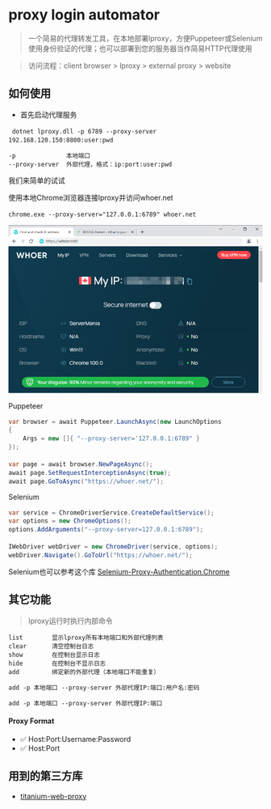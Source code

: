 # proxy login automator

> 一个简易的代理转发工具，在本地部署lproxy，方便Puppeteer或Selenium使用身份验证的代理；也可以部署到您的服务器当作简易HTTP代理使用

> 访问流程：client browser > lproxy > external proxy > website

## 如何使用

- 首先启动代理服务

` dotnet lproxy.dll -p 6789 --proxy-server 192.168.120.150:8800:user:pwd`

<!-- 或者

`dotnet lproxy.dll --proxies /data/proxy.list` -->

```
-p              本地端口
--proxy-server  外部代理，格式：ip:port:user:pwd
```

我们来简单的试试

使用本地Chrome浏览器连接lproxy并访问whoer.net

`chrome.exe --proxy-server="127.0.0.1:6789" whoer.net`

![whoer.net](assets/images/whoer.jpg)

Puppeteer

```c#
var browser = await Puppeteer.LaunchAsync(new LaunchOptions
{
    Args = new []{ "--proxy-server='127.0.0.1:6789" }
});

var page = await browser.NewPageAsync();
await page.SetRequestInterceptionAsync(true);
await page.GoToAsync("https://whoer.net/");
```

Selenium

```c#
var service = ChromeDriverService.CreateDefaultService();
var options = new ChromeOptions();
options.AddArguments("--proxy-server=127.0.0.1:6789");

IWebDriver webDriver = new ChromeDriver(service, options);
webDriver.Navigate().GoToUrl("https://whoer.net/");
```

Selenium也可以参考这个库 [
Selenium-Proxy-Authentication.Chrome](https://github.com/mahdibland/Selenium-Proxy-Authentication.Chrome)

## 其它功能

> lproxy运行时执行内部命令

```
list        显示lproxy所有本地端口和外部代理列表
clear       清空控制台日志
show        在控制台显示日志
hide        在控制台不显示日志
add         绑定新的外部代理（本地端口不能重复）
```
`add -p 本地端口 --proxy-server 外部代理IP:端口:用户名:密码`

`add -p 本地端口 --proxy-server 外部代理IP:端口`

#### Proxy Format

* ✅ Host:Port:Username:Password</br>
* ✅ Host:Port

## 用到的第三方库

- [titanium-web-proxy](https://github.com/justcoding121/titanium-web-proxy)
